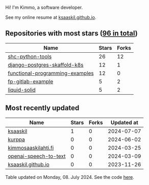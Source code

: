 Hi! I'm Kimmo, a software developer.

See my online resume at [ksaaskil.github.io](https://ksaaskil.github.io).

<!-- repositories starts -->

## Repositories with most stars ([96 in total](https://github.com/ksaaskil?tab=repositories))
| Name        | Stars           | Forks  |
| ------------- |-------------| -----|
|[shc-python-tools](https://github.com/ksaaskil/shc-python-tools)|26|12
|[django-postgres-skaffold-k8s](https://github.com/ksaaskil/django-postgres-skaffold-k8s)|12|1
|[functional-programming-examples](https://github.com/ksaaskil/functional-programming-examples)|12|0
|[fp-gitlab-example](https://github.com/ksaaskil/fp-gitlab-example)|5|2
|[liquid-solid](https://github.com/ksaaskil/liquid-solid)|5|2

<!-- repositories ends -->
<!-- recent_repositories starts -->

## Most recently updated
| Name        | Stars           | Forks  | Updated at
| ------------- |-------------| -----|-----|
|[ksaaskil](https://github.com/ksaaskil/ksaaskil)|1|0|2024-07-07
|[kurppa](https://github.com/ksaaskil/kurppa)|0|0|2024-06-02
|[kimmosaaskilahti.fi](https://github.com/ksaaskil/kimmosaaskilahti.fi)|0|0|2024-03-25
|[openai-speech-to-text](https://github.com/ksaaskil/openai-speech-to-text)|0|0|2024-03-09
|[ksaaskil.github.io](https://github.com/ksaaskil/ksaaskil.github.io)|0|0|2023-11-26

<!-- recent_repositories ends -->
<!-- updated_at starts -->
Table updated on Monday, 08. July 2024. See the code [here](https://github.com/ksaaskil/ksaaskil).
<!-- updated_at ends -->
